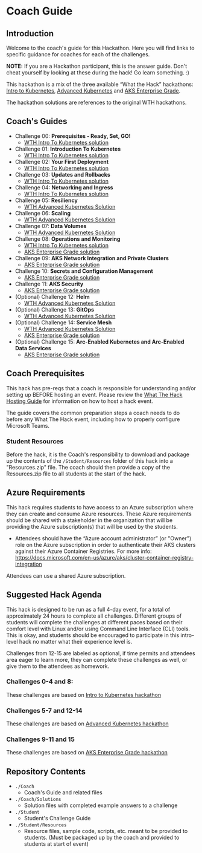 # Coach Guide

## Introduction

Welcome to the coach's guide for this Hackathon. Here you will find links to specific guidance for coaches for each of the challenges.

**NOTE:** If you are a Hackathon participant, this is the answer guide. Don't cheat yourself by looking at these during the hack! Go learn something. :)

This hackathon is a mix of the three available “What the Hack” hackathons: [Intro to Kubernetes](https://github.com/microsoft/WhatTheHack/tree/master/001-IntroToKubernetes), [Advanced Kubernetes](https://github.com/microsoft/WhatTheHack/tree/master/023-AdvancedKubernetes) and [AKS Enterprise Grade](https://github.com/microsoft/WhatTheHack/tree/master/039-AKSEnterpriseGrade).

The hackathon solutions are references to the original WTH hackathons.

## Coach's Guides

- Challenge 00: **Prerequisites - Ready, Set, GO!**
	 - [WTH Intro To Kubernetes solution](https://github.com/microsoft/WhatTheHack/blob/master/001-IntroToKubernetes/Coach/Solution-00.md)
- Challenge 01: **Introduction To Kubernetes**
	 - [WTH Intro To Kubernetes solution](https://github.com/microsoft/WhatTheHack/blob/master/001-IntroToKubernetes/Coach/Solution-03.md)
- Challenge 02: **Your First Deployment**
	- [WTH Intro To Kubernetes solution](https://github.com/microsoft/WhatTheHack/blob/master/001-IntroToKubernetes/Coach/Solution-04.md)
- Challenge 03: **Updates and Rollbacks**
	 - [WTH Intro To Kubernetes solution](https://github.com/microsoft/WhatTheHack/blob/master/001-IntroToKubernetes/Coach/Solution-07.md)
- Challenge 04: **Networking and Ingress**
	 - [WTH Intro To Kubernetes solution](https://github.com/microsoft/WhatTheHack/blob/master/001-IntroToKubernetes/Coach/Solution-10.md)
- Challenge 05: **Resiliency**
	 - [WTH Advanced Kubernetes Solution](https://github.com/microsoft/WhatTheHack/blob/master/023-AdvancedKubernetes/Coach/03-resiliency.md)
- Challenge 06: **Scaling**
	 - [WTH Advanced Kubernetes Solution](https://github.com/microsoft/WhatTheHack/blob/master/023-AdvancedKubernetes/Coach/04-scaling.md)
- Challenge 07: **Data Volumes**
	 - [WTH Advanced Kubernetes Solution](https://github.com/microsoft/WhatTheHack/blob/master/023-AdvancedKubernetes/Coach/07-data-volumes.md)
- Challenge 08: **Operations and Monitoring**
	 - [WTH Intro To Kubernetes solution](https://github.com/microsoft/WhatTheHack/blob/master/001-IntroToKubernetes/Coach/Solution-11.md)
	 - [AKS Enterprise Grade solution](https://github.com/microsoft/WhatTheHack/blob/master/039-AKSEnterpriseGrade/Coach/Solution-03.md)
- Challenge 09: **AKS Network Integration and Private Clusters**
	 - [AKS Enterprise Grade solution](https://github.com/microsoft/WhatTheHack/blob/master/039-AKSEnterpriseGrade/Coach/Solution-02.md)
- Challenge 10: **Secrets and Configuration Management**
	 - [AKS Enterprise Grade solution](https://github.com/microsoft/WhatTheHack/blob/master/039-AKSEnterpriseGrade/Coach/Solution-04.md)
- Challenge 11: **AKS Security**
	 - [AKS Enterprise Grade solution](https://github.com/microsoft/WhatTheHack/blob/master/039-AKSEnterpriseGrade/Coach/Solution-05.md)
- (Optional) Challenge 12: **Helm**
	 - [WTH Advanced Kubernetes Solution](https://github.com/microsoft/WhatTheHack/blob/master/023-AdvancedKubernetes/Coach/02-helm.md)
- (Optional) Challenge 13: **GitOps**
	 - [WTH Advanced Kubernetes Solution](https://github.com/microsoft/WhatTheHack/blob/master/023-AdvancedKubernetes/Coach/05-gitops.md)
- (Optional) Challenge 14: **Service Mesh**
	 - [WTH Advanced Kubernetes Solution](https://github.com/microsoft/WhatTheHack/blob/master/023-AdvancedKubernetes/Coach/06-service-mesh.md)
	 - [AKS Enterprise Grade solution](https://github.com/microsoft/WhatTheHack/blob/master/039-AKSEnterpriseGrade/Coach/Solution-07.md)
- (Optional) Challenge 15: **Arc-Enabled Kubernetes and Arc-Enabled Data Services**
	 - [AKS Enterprise Grade solution](https://github.com/microsoft/WhatTheHack/blob/master/039-AKSEnterpriseGrade/Coach/Solution-08.md)


## Coach Prerequisites

This hack has pre-reqs that a coach is responsible for understanding and/or setting up BEFORE hosting an event. Please review the [What The Hack Hosting Guide](https://aka.ms/wthhost) for information on how to host a hack event.

The guide covers the common preparation steps a coach needs to do before any What The Hack event, including how to properly configure Microsoft Teams.

### Student Resources

Before the hack, it is the Coach's responsibility to download and package up the contents of the `/Student/Resources` folder of this hack into a "Resources.zip" file. The coach should then provide a copy of the Resources.zip file to all students at the start of the hack.


## Azure Requirements

This hack requires students to have access to an Azure subscription where they can create and consume Azure resources. These Azure requirements should be shared with a stakeholder in the organization that will be providing the Azure subscription(s) that will be used by the students.

- Attendees should have the “Azure account administrator” (or "Owner") role on the Azure subscription in order to authenticate their AKS clusters against their Azure Container Registries.  For more info: <https://docs.microsoft.com/en-us/azure/aks/cluster-container-registry-integration>

Attendees can use a shared Azure subscription.

## Suggested Hack Agenda

This hack is designed to be run as a full 4-day event, for a total of approximately 24 hours to complete all challenges. Different groups of students will complete the challenges at different paces based on their comfort level with Linux and/or using Command Line Interface (CLI) tools.  This is okay, and students should be encouraged to participate in this intro-level hack no matter what their experience level is.

Challenges from 12-15 are labeled as optional, if time permits and attendees area eager to learn more, they can complete these challenges as well, or give them to the attendees as homework.

### Challenges 0-4 and 8: 

These challenges are based on [Intro to Kubernetes hackathon](https://github.com/microsoft/WhatTheHack/tree/master/001-IntroToKubernetes)

### Challenges 5-7 and 12-14

These challenges are based on [Advanced Kubernetes hackathon](https://github.com/microsoft/WhatTheHack/tree/master/023-AdvancedKubernetes)

### Challenges 9-11 and 15

These challenges are based on [AKS Enterprise Grade hackathon](https://github.com/microsoft/WhatTheHack/tree/master/039-AKSEnterpriseGrade)

## Repository Contents

- `./Coach`
  - Coach's Guide and related files
- `./Coach/Solutions`
  - Solution files with completed example answers to a challenge
- `./Student`
  - Student's Challenge Guide
- `./Student/Resources`
  - Resource files, sample code, scripts, etc. meant to be provided to students. (Must be packaged up by the coach and provided to students at start of event)
